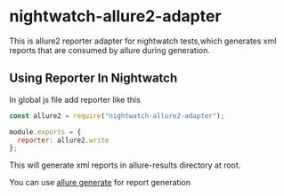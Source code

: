 # nightwatch-allure2-adapter

This is allure2 reporter adapter for nightwatch tests,which generates xml reports that are consumed by allure during generation.

## Using Reporter In Nightwatch

In global js file add reporter like this

```javascript
const allure2 = require("nightwatch-allure2-adapter");

module.exports = {
  reporter: allure2.write
};
```

This will generate xml reports in allure-results directory at root.

You can use [allure generate](https://github.com/allure-framework/allure-core/wiki#generating-a-report) for report generation
